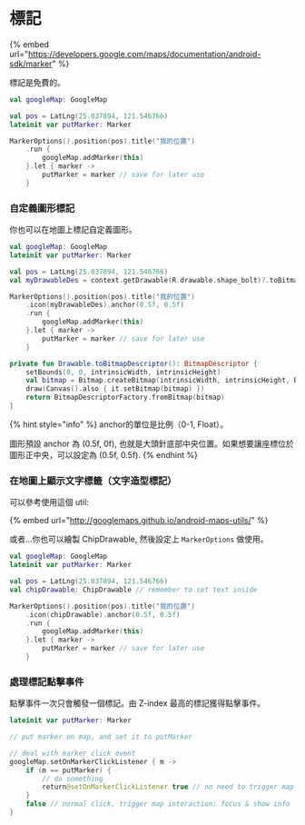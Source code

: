 # 標記

{% embed url="https://developers.google.com/maps/documentation/android-sdk/marker" %}

標記是免費的。

```kotlin
val googleMap: GoogleMap

val pos = LatLng(25.037894, 121.546766)
lateinit var putMarker: Marker

MarkerOptions().position(pos).title("我的位置")
    .run {
        googleMap.addMarker(this)
    }.let { marker ->
        putMarker = marker // save for later use
    }
```

### 自定義圖形標記

你也可以在地圖上標記自定義圖形。

```kotlin
val googleMap: GoogleMap
lateinit var putMarker: Marker

val pos = LatLng(25.037894, 121.546766)
val myDrawableDes = context.getDrawable(R.drawable.shape_bolt)?.toBitmapDescriptor() ?: return

MarkerOptions().position(pos).title("我的位置")
    .icon(myDrawableDes).anchor(0.5f, 0.5f)
    .run {
        googleMap.addMarker(this)
    }.let { marker ->
        putMarker = marker // save for later use
    }

private fun Drawable.toBitmapDescriptor(): BitmapDescriptor {
    setBounds(0, 0, intrinsicWidth, intrinsicHeight)
    val bitmap = Bitmap.createBitmap(intrinsicWidth, intrinsicHeight, Bitmap.Config.ARGB_8888)
    draw(Canvas().also { it.setBitmap(bitmap) })
    return BitmapDescriptorFactory.fromBitmap(bitmap)
}
```

{% hint style="info" %}
anchor的單位是比例（0-1, Float）。

圖形預設 anchor 為 (0.5f, 0f), 也就是大頭針底部中央位置。如果想要讓座標位於圖形正中央，可以設定為 (0.5f, 0.5f).
{% endhint %}

### 在地圖上顯示文字標籤（文字造型標記）

可以參考使用這個 util:

{% embed url="http://googlemaps.github.io/android-maps-utils/" %}

或者...你也可以繪製 ChipDrawable, 然後設定上 `MarkerOptions` 做使用。

```kotlin
val googleMap: GoogleMap
lateinit var putMarker: Marker

val pos = LatLng(25.037894, 121.546766)
val chipDrawable: ChipDrawable // remember to set text inside

MarkerOptions().position(pos).title("我的位置")
    .icon(chipDrawable).anchor(0.5f, 0.5f)
    .run {
        googleMap.addMarker(this)
    }.let { marker ->
        putMarker = marker // save for later use
    }
```

### 處理標記點擊事件

點擊事件一次只會觸發一個標記。由 Z-index 最高的標記獲得點擊事件。

```kotlin
lateinit var putMarker: Marker

// put marker on map, and set it to putMarker

// deal with marker click event
googleMap.setOnMarkerClickListener { m ->
    if (m == putMarker) {
        // do something
        return@setOnMarkerClickListener true // no need to trigger map default interaction
    }
    false // normal click, trigger map interaction: focus & show info
}
```

